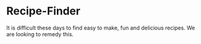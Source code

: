 # Recipe-Finder
It is difficult these days to find easy to make, fun and delicious recipes. We are looking to remedy this.
